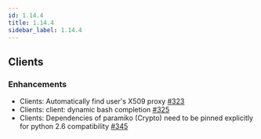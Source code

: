 ```yaml
---
id: 1.14.4
title: 1.14.4
sidebar_label: 1.14.4
---
```


## Clients

### Enhancements

-   Clients: Automatically find user\'s X509 proxy
    [\#323](https://github.com/rucio/rucio/issues/323)
-   Clients: client: dynamic bash completion
    [\#325](https://github.com/rucio/rucio/issues/325)
-   Clients: Dependencies of paramiko (Crypto) need to be pinned
    explicitly for python 2.6 compatibility
    [\#345](https://github.com/rucio/rucio/issues/345)
